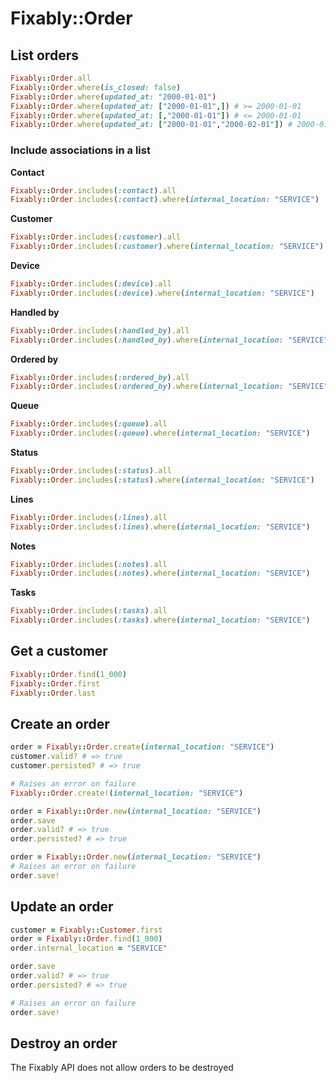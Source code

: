 # Fixably::Order

## List orders

```ruby
Fixably::Order.all
Fixably::Order.where(is_closed: false)
Fixably::Order.where(updated_at: "2000-01-01")
Fixably::Order.where(updated_at: ["2000-01-01",]) # >= 2000-01-01
Fixably::Order.where(updated_at: [,"2000-01-01"]) # <= 2000-01-01
Fixably::Order.where(updated_at: ["2000-01-01","2000-02-01"]) # 2000-01-01 <> 2000-02-01
```

### Include associations in a list

**Contact**
```ruby
Fixably::Order.includes(:contact).all
Fixably::Order.includes(:contact).where(internal_location: "SERVICE")
```

**Customer**
```ruby
Fixably::Order.includes(:customer).all
Fixably::Order.includes(:customer).where(internal_location: "SERVICE")
```

**Device**
```ruby
Fixably::Order.includes(:device).all
Fixably::Order.includes(:device).where(internal_location: "SERVICE")
```

**Handled by**
```ruby
Fixably::Order.includes(:handled_by).all
Fixably::Order.includes(:handled_by).where(internal_location: "SERVICE")
```

**Ordered by**
```ruby
Fixably::Order.includes(:ordered_by).all
Fixably::Order.includes(:ordered_by).where(internal_location: "SERVICE")
```

**Queue**
```ruby
Fixably::Order.includes(:queue).all
Fixably::Order.includes(:queue).where(internal_location: "SERVICE")
```

**Status**
```ruby
Fixably::Order.includes(:status).all
Fixably::Order.includes(:status).where(internal_location: "SERVICE")
```

**Lines**
```ruby
Fixably::Order.includes(:lines).all
Fixably::Order.includes(:lines).where(internal_location: "SERVICE")
```

**Notes**
```ruby
Fixably::Order.includes(:notes).all
Fixably::Order.includes(:notes).where(internal_location: "SERVICE")
```

**Tasks**
```ruby
Fixably::Order.includes(:tasks).all
Fixably::Order.includes(:tasks).where(internal_location: "SERVICE")
```

## Get a customer

```ruby
Fixably::Order.find(1_000)
Fixably::Order.first
Fixably::Order.last
```

## Create an order

```ruby
order = Fixably::Order.create(internal_location: "SERVICE")
customer.valid? # => true
customer.persisted? # => true

# Raises an error on failure
Fixably::Order.create!(internal_location: "SERVICE")

order = Fixably::Order.new(internal_location: "SERVICE")
order.save
order.valid? # => true
order.persisted? # => true

order = Fixably::Order.new(internal_location: "SERVICE")
# Raises an error on failure
order.save!
```

## Update an order

```ruby
customer = Fixably::Customer.first
order = Fixably::Order.find(1_000)
order.internal_location = "SERVICE"

order.save
order.valid? # => true
order.persisted? # => true

# Raises an error on failure
order.save!
```

## Destroy an order

The Fixably API does not allow orders to be destroyed
